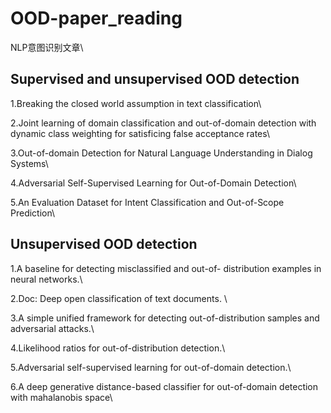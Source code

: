 # OOD-paper_reading
NLP意图识别文章\
## Supervised and unsupervised OOD detection
1.Breaking the closed world assumption in text classification\

2.Joint learning of domain classification and out-of-domain detection with dynamic class weighting for satisficing false acceptance rates\

3.Out-of-domain Detection for Natural Language Understanding in Dialog Systems\

4.Adversarial Self-Supervised Learning for Out-of-Domain Detection\

5.An Evaluation Dataset for Intent Classification and Out-of-Scope Prediction\


## Unsupervised OOD detection
1.A baseline for detecting misclassified and out-of- distribution examples in neural networks.\

2.Doc: Deep open classification of text documents. \

3.A simple unified framework for detecting out-of-distribution samples and adversarial attacks.\

4.Likelihood ratios for out-of-distribution detection.\

5.Adversarial self-supervised learning for out-of-domain detection.\

6.A deep generative distance-based classifier for out-of-domain detection with mahalanobis space\
